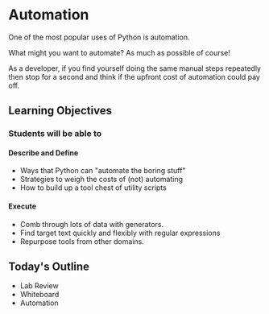 # Automation

One of the most popular uses of Python is automation.

What might you want to automate? As much as possible of course!

As a developer, if you find yourself doing the same manual steps repeatedly then stop for a second and think if the upfront cost of automation could pay off.

## Learning Objectives

### Students will be able to

#### Describe and Define

- Ways that Python can "automate the boring stuff"
- Strategies to weigh the costs of (not) automating
- How to build up a tool chest of utility scripts

#### Execute

- Comb through lots of data with generators.
- Find target text quickly and flexibly with regular expressions
- Repurpose tools from other domains.

## Today's Outline

- Lab Review
- Whiteboard
- Automation
